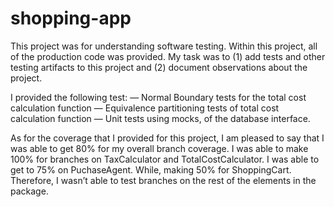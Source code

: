 # shopping-app
This project was for understanding software testing. Within this project, all of the production code was provided. My task was to (1) add tests and other testing artifacts to this project and (2) document observations about the project. 

I provided the following test:
    ― Normal Boundary tests for the total cost calculation function
    ― Equivalence partitioning tests of total cost calculation function
    ― Unit tests using mocks, of the database interface.
    
As for the coverage that I provided for this project, I am pleased to say that I was able to get 80% for my overall branch coverage. I was able to make 100% for branches on TaxCalculator and TotalCostCalculator. I was able to get to 75% on PuchaseAgent. While, making 50% for ShoppingCart. Therefore, I wasn’t able to test branches on the rest of the elements in the package.
